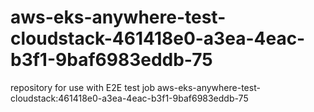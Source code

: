 # aws-eks-anywhere-test-cloudstack-461418e0-a3ea-4eac-b3f1-9baf6983eddb-75
repository for use with E2E test job aws-eks-anywhere-test-cloudstack:461418e0-a3ea-4eac-b3f1-9baf6983eddb-75
